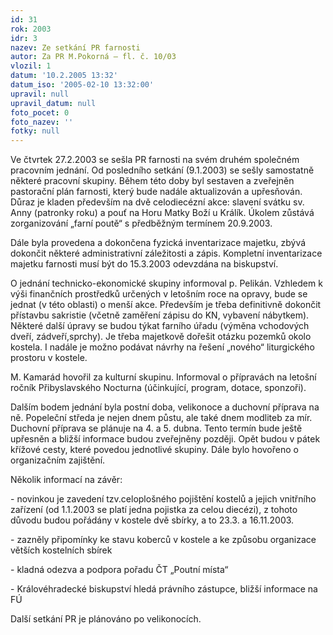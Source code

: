 ```yaml
---
id: 31
rok: 2003
idr: 3
nazev: Ze setkání PR farnosti
autor: Za PR M.Pokorná – fl. č. 10/03
vlozil: 1
datum: '10.2.2005 13:32'
datum_iso: '2005-02-10 13:32:00'
upravil: null
upravil_datum: null
foto_pocet: 0
foto_nazev: ''
fotky: null
---
```

Ve čtvrtek 27.2.2003 se sešla PR farnosti na svém druhém společném pracovním jednání. Od posledního setkání (9.1.2003) se sešly samostatně některé pracovní skupiny. Během této doby byl sestaven a zveřejněn pastorační plán farnosti, který bude nadále aktualizován a upřesňován. Důraz je kladen především na dvě celodiecézní akce: slavení svátku sv. Anny (patronky roku) a pouť  na Horu Matky Boží u Králík. Úkolem zůstává zorganizování „farní poutě“ s předběžným termínem 20.9.2003.
<p>
Dále byla provedena a dokončena fyzická inventarizace majetku, zbývá dokončit některé administrativní záležitosti a zápis. Kompletní inventarizace majetku farnosti musí být do 15.3.2003 odevzdána na biskupství. 
<p>
O jednání technicko-ekonomické skupiny informoval p. Pelikán. Vzhledem k výši finančních prostředků určených v letošním roce na opravy, bude se jednat (v této oblasti) o menší akce. Především je třeba definitivně dokončit přístavbu sakristie (včetně zaměření zápisu do KN, vybavení nábytkem). Některé další úpravy se budou týkat farního úřadu (výměna vchodových dveří, zádveří,sprchy). Je třeba majetkově dořešit otázku pozemků okolo kostela. I nadále je možno podávat návrhy na řešení „nového“ liturgického prostoru v kostele. 
<p>
M. Kamarád hovořil za kulturní skupinu. Informoval o přípravách na letošní ročník Přibyslavského Nocturna (účinkující, program, dotace, sponzoři). 
<p>
Dalším bodem jednání byla postní doba, velikonoce a duchovní příprava na ně. Popeleční středa je nejen dnem půstu, ale také dnem modliteb za mír. Duchovní příprava se plánuje na 4. a 5. dubna. Tento termín bude ještě upřesněn a bližší informace budou zveřejněny později. Opět budou v pátek křížové cesty, které povedou jednotlivé skupiny. Dále bylo hovořeno o organizačním zajištění. 
<p>
Několik informací na závěr:
<p>
- novinkou je zavedení tzv.celoplošného pojištění kostelů a jejich vnitřního zařízení (od 1.1.2003 se platí jedna pojistka za celou diecézi), z tohoto důvodu budou pořádány v kostele dvě sbírky, a to 23.3. a 16.11.2003.
<p>
- zazněly připomínky ke stavu koberců v kostele a ke způsobu organizace větších kostelních sbírek
<p>
- kladná odezva a podpora pořadu ČT „Poutní místa“
<p>
- Královéhradecké biskupství hledá právního zástupce, bližší informace na FÚ
<p>
Další setkání PR je plánováno po velikonocích.
